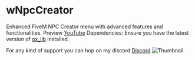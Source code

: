 # wNpcCreator
Enhanced FiveM NPC Creator menu with advanced features and functionalities.
Preview 
[YouTube](https://www.youtube.com/watch?v=MfmhHy9OT7g)
Dependencies:
Ensure you have the latest version of [ox_lib](https://github.com/overextended/ox_lib/releases/tag/v3.16.2) installed.

For any kind of support you can hop on my discord [Discord](https://discord.gg/s5yB3JYZsn)
![Thumbnail](https://github.com/WhereiamL/wNpcCreator/assets/84282589/4c15c6a3-c2c6-4cf9-adac-2355a4d98020)
